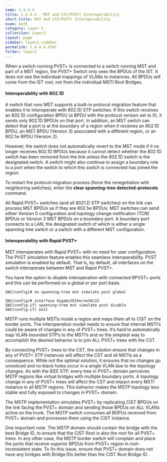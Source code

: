 ```yaml
---
name: 1.4.4.4
title: 1.4.4.4 - MST and CST/PVST+ Interoperability
short-title: MST and CST/PVST+ Interoperability
exam: both
category: Layer 2
collection: Layer2
layout: page
sidebar: layer2_sidebar
permalink: 1.4.4.4.html
folder: layer2
---
```

When a switch running PVST+ is connected to a switch running MST and part of a MST region, the PVST+ Switch only sees the BPDUs of the IST. It does not see the individual mappings of VLANs to instances. All BPDUs will come from the IST root, not from the individual MSTI Root Bridges.

#### Interoperability with 802.1D
A switch that runs MST supports a built-in protocol migration feature that enables it to interoperate with 802.1D STP switches. If this switch receives an 802.1D configuration BPDU (a BPDU with the protocol version set to 0), it sends only 802.1D BPDUs on that port. In addition, an MST switch can detect that a port is at the boundary of a region when it receives an 802.1D BPDU, an MST BPDU (Version 3) associated with a different region, or an 802.1w BPDU (Version 2).

However, the switch does not automatically revert to the MST mode if it no longer receives 802.1D BPDUs because it cannot detect whether the 802.1D switch has been removed from the link unless the 802.1D switch is the designated switch. A switch might also continue to assign a boundary role to a port when the switch to which this switch is connected has joined the region.

To restart the protocol migration process (force the renegotiation with neighboring switches), enter the **clear spanning-tree detected-protocols** command.

All Rapid PVST+ switches (and all 8021.D STP switches) on the link can process MST BPDUs as if they are 802.1w BPDUs. MST switches can send either Version 0 configuration and topology change notification (TCN) BPDUs or Version 3 MST BPDUs on a boundary port. A boundary port connects to a LAN, the designated switch of which is either a single spanning tree switch or a switch with a different MST configuration.

#### Interoperability with Rapid PVST+
MST interoperates with Rapid PVST+ with no need for user configuration. The PVST simulation feature enables this seamless interoperability. PVST simulation is enabled by default. That is, by default, all interfaces on the switch interoperate between MST and Rapid PVST+.

You have the option to disable interoperation with connected RPVST+ ports and this can be performed on a global or per port basis.
```
SW1(config)# no spanning-tree mst simulate pvst global
```

```
SW1(config)# interface GigabitEthernet0/22
SW1(config-if) spanning-tree mst simulate pvst disable
SW1(config-if) exit
```

MSTP runs multiple MSTIs inside a region and maps them all to CIST on the border ports. The interoperation model needs to ensure that internal MSTI’s could be aware of changes in any of PVST+ trees. It’s hard to automatically map VLAN-bounded STP’s to the MSTI’s and so the simplest way to accomplish the desired behavior is to join ALL PVST+ trees with the CST.

By connecting PVST+ trees to the CST, the solution ensure that changes in any of PVST+ STP instances will affect the CST and all MSTIs as a consequence. While not the optimal solution, it ensures that no changes go unnoticed and no black holes occur in a single VLAN due to the topology changes. As with the IEEE STP, every tree in PVST+ domain perceives MSTP regions like virtual bridges with multiple boundary ports. A topology change in any of PVST+ trees will affect the CST and impact every MSTI instance in all MSTP regions. This behavior makes the MSTP topology less stable and fully exposed to changes in PVST+ domain.

The MSTP implementation simulates PVST+ by replicating CIST BPDUs on the link facing the PVST+ domain and sending those BPDUs on ALL VLANs active on the trunk. The MSTP switch consumes all BDPUs received from PVST+ domain and processes them using the CIST instance.

One important note. The MSTP domain should contain the bridge with the best Bridge ID, to ensure that the CIST Root is also the root for all PVST+ trees. In any other case, the MSTP border switch will complain and place the ports that receive superior BPDUs from PVST+ region in root-inconsistent state. To fix this issue, ensure that PVST+ domain does not have any bridges with Bridge IDs better than the CIST Root Bridge ID.

